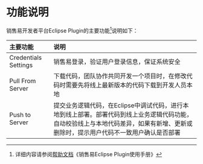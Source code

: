 # 功能说明

销售易开发者平台Eclipse Plugin的主要功能[^1]说明如下：

| **主要功能** | **说明** |
| :--- | :--- |
| Credentials Settings | 销售易登录，验证用户登录信息，保证系统安全 |
| Pull From Server | 下载代码，团队协作共同开发一个项目时，在修改代码时需要先将线上最新版本的代码下载到开发人员本地 |
| Push to Server | 提交业务逻辑代码，在Eclipse中调试代码，进行本地到线上部署。部署代码到线上业务逻辑代码功能，自动校验线上与本地代码差异，如果有新增、更新或删除时，提示用户代码不一致用户确认是否部署 |



[^1]: 详细内容请参阅[帮助文档](https://crm.xiaoshouyi.com/doc/document/index.html)《销售易Eclipse Plugin使用手册》

